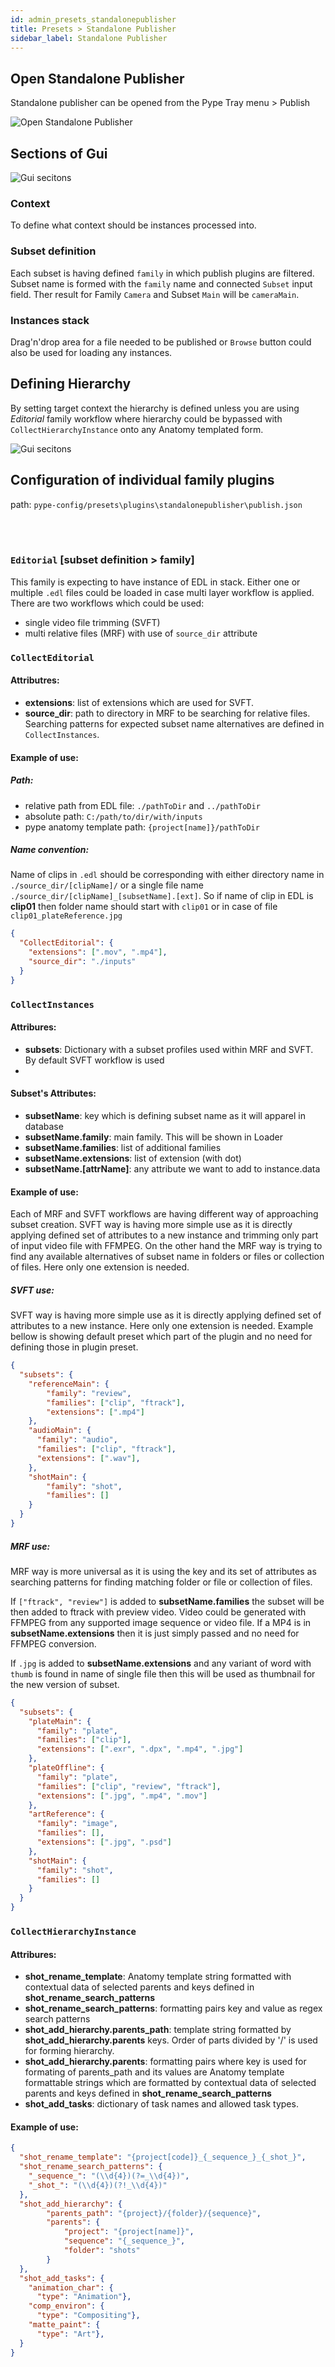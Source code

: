 ```yaml
---
id: admin_presets_standalonepublisher
title: Presets > Standalone Publisher
sidebar_label: Standalone Publisher
---
```


## Open Standalone Publisher

Standalone publisher can be opened from the Pype Tray menu > Publish

![Open Standalone Publisher](assets/standalonepublisher_open.png)

## Sections of Gui

![Gui secitons](assets/standalonepublisher_sections.png)

### Context

To define what context should be instances processed into.

### Subset definition

Each subset is having defined `family` in which publish plugins are filtered.
Subset name is formed with the `family` name and connected `Subset` input field. Ther result for Family `Camera` and Subset `Main` will be `cameraMain`.

### Instances stack

Drag'n'drop area for a file needed to be published or `Browse` button could also be used for loading any instances.

## Defining Hierarchy

By setting target context the hierarchy is defined unless you are using _Editorial_ family workflow where hierarchy could be bypassed with `CollectHierarchyInstance` onto any Anatomy templated form.

![Gui secitons](assets/standalonepublisher_context.png)

## Configuration of individual family plugins

path: `pype-config/presets\plugins\standalonepublisher\publish.json`

<br></br>

### `Editorial` [subset definition > family]

This family is expecting to have instance of EDL in stack. Either one or multiple `.edl` files could be loaded in case multi layer workflow is applied.
There are two workflows which could be used:

-   single video file trimming (SVFT)
-   multi relative files (MRF) with use of `source_dir` attribute  

### `CollectEditorial`

#### Attributres:

-   **extensions**: list of extensions which are used for SVFT.
-   **source_dir**: path to directory in MRF to be searching for relative files. Searching patterns for expected subset name alternatives are defined in `CollectInstances`.

#### Example of use:

##### Path:

-   relative path from EDL file: `./pathToDir` and `../pathToDir`
-   absolute path: `C:/path/to/dir/with/inputs`
-   pype anatomy template path: `{project[name]}/pathToDir`

##### Name convention:

Name of clips in `.edl` should be corresponding with either directory name in `./source_dir/[clipName]/` or a single file name `./source_dir/[clipName]_[subsetName].[ext]`. So if name of clip in EDL is **clip01** then folder name should start with `clip01` or in case of file `clip01_plateReference.jpg`

```json
{
  "CollectEditorial": {
    "extensions": [".mov", ".mp4"],
    "source_dir": "./inputs"
  }
}
```

### `CollectInstances`

#### Attribures:

-   **subsets**: Dictionary with a subset profiles used within MRF and SVFT. By default SVFT workflow is used
-   

#### Subset's Attributes:

-   **subsetName**: key which is defining subset name as it will apparel in database
-   **subsetName.family**: main family. This will be shown in Loader
-   **subsetName.families**: list of additional families
-   **subsetName.extensions**: list of extension (with dot)
-   **subsetName.[attrName]**: any attribute we want to add to instance.data

#### Example of use:

Each of MRF and SVFT workflows are having different way of approaching subset creation. SVFT way is having more simple use as it is directly applying defined set of attributes to a new instance and trimming only part of input video file with FFMPEG. On the other hand the MRF way is trying to find any available alternatives of subset name in folders or files or collection of files. Here only one extension is needed.

##### SVFT use:

SVFT way is having more simple use as it is directly applying defined set of attributes to a new instance. Here only one extension is needed. Example bellow is showing default preset which part of the plugin and no need for defining those in plugin preset.

```json
{
  "subsets": {
    "referenceMain": {
        "family": "review",
        "families": ["clip", "ftrack"],
        "extensions": [".mp4"]
    },
    "audioMain": {
      "family": "audio",
      "families": ["clip", "ftrack"],
      "extensions": [".wav"],
    },
    "shotMain": {
        "family": "shot",
        "families": []
    }
  }
}
```

##### MRF use:

MRF way is more universal as it is using the key and its set of attributes as searching patterns for finding matching folder or file or collection of files.

If `["ftrack", "review"]` is added to **subsetName.families** the subset will be then added to ftrack with preview video. Video could be generated with FFMPEG from any supported image sequence or video file. If a MP4 is in **subsetName.extensions** then it is just simply passed and no need for FFMPEG conversion.

If `.jpg` is added to **subsetName.extensions** and any variant of word with `thumb` is found in name of single file then this will be used as thumbnail for the new version of subset.

```json
{
  "subsets": {
    "plateMain": {
      "family": "plate",
      "families": ["clip"],
      "extensions": [".exr", ".dpx", ".mp4", ".jpg"]
    },
    "plateOffline": {
      "family": "plate",
      "families": ["clip", "review", "ftrack"],
      "extensions": [".jpg", ".mp4", ".mov"]
    },
    "artReference": {
      "family": "image",
      "families": [],
      "extensions": [".jpg", ".psd"]
    },
    "shotMain": {
      "family": "shot",
      "families": []
    }
  }
}
```

### `CollectHierarchyInstance`

#### Attribures:

-   **shot_rename_template**: Anatomy template string formatted with contextual data of selected parents and keys defined in **shot_rename_search_patterns**
-   **shot_rename_search_patterns**: formatting pairs key and value as regex search patterns
-   **shot_add_hierarchy.parents_path**: template string formatted by **shot_add_hierarchy.parents** keys. Order of parts divided by '/' is used for forming hierarchy.
-   **shot_add_hierarchy.parents**: formatting pairs where key is used for formating of parents_path and its values are Anatomy template formattable strings which are formatted by contextual data of selected parents and keys defined in **shot_rename_search_patterns**
-   **shot_add_tasks**: dictionary of task names and allowed task types.

#### Example of use:

```json
{
  "shot_rename_template": "{project[code]}_{_sequence_}_{_shot_}",
  "shot_rename_search_patterns": {
    "_sequence_": "(\\d{4})(?=_\\d{4})",
    "_shot_": "(\\d{4})(?!_\\d{4})"
  },
  "shot_add_hierarchy": {
        "parents_path": "{project}/{folder}/{sequence}",
        "parents": {
            "project": "{project[name]}",
            "sequence": "{_sequence_}",
            "folder": "shots"
        }
  },
  "shot_add_tasks": {
    "animation_char": {
      "type": "Animation"},
    "comp_environ": {
      "type": "Compositing"},
    "matte_paint": {
      "type": "Art"},
  }
}
```
